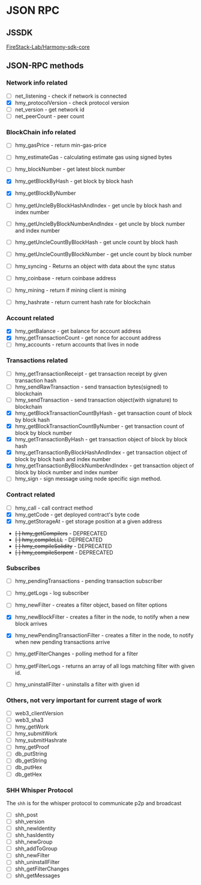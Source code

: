 # JSON RPC

## JSSDK
[FireStack-Lab/Harmony-sdk-core](https://github.com/FireStack-Lab/Harmony-sdk-core)

## JSON-RPC methods

### Network info related
* [ ] net_listening - check if network is connected
* [x] hmy_protocolVersion - check protocol version
* [ ] net_version - get network id
* [ ] net_peerCount - peer count

### BlockChain info related
* [ ] hmy_gasPrice - return min-gas-price
* [ ] hmy_estimateGas - calculating estimate gas using signed bytes
* [ ] hmy_blockNumber - get latest block number
* [x] hmy_getBlockByHash - get block by block hash
* [x] hmy_getBlockByNumber
* [ ] hmy_getUncleByBlockHashAndIndex - get uncle by block hash and index number
* [ ] hmy_getUncleByBlockNumberAndIndex - get uncle by block number and index number
* [ ] hmy_getUncleCountByBlockHash - get uncle count by block hash
* [ ] hmy_getUncleCountByBlockNumber - get uncle count by block number
* [ ] hmy_syncing - Returns an object with data about the sync status 
* [ ] hmy_coinbase - return coinbase address
* [ ] hmy_mining - return if mining client is mining
* [ ] hmy_hashrate - return current hash rate for blockchain


### Account related
* [x] hmy_getBalance - get balance for account address
* [x] hmy_getTransactionCount - get nonce for account address
* [ ] hmy_accounts - return accounts that lives in node

### Transactions related
* [ ] hmy_getTransactionReceipt - get transaction receipt by given transaction hash
* [ ] hmy_sendRawTransaction - send transaction bytes(signed) to blockchain
* [ ] hmy_sendTransaction - send transaction object(with signature) to blockchain
* [x] hmy_getBlockTransactionCountByHash - get transaction count of block by block hash
* [x] hmy_getBlockTransactionCountByNumber - get transaction count of block by block number
* [x] hmy_getTransactionByHash  - get transaction object of block by block hash
* [x] hmy_getTransactionByBlockHashAndIndex  - get transaction object of block by block hash and index number
* [x] hmy_getTransactionByBlockNumberAndIndex - get transaction object of block by block number and index number
* [ ] hmy_sign - sign message using node specific sign method.

### Contract related
* [ ] hmy_call - call contract method 
* [x] hmy_getCode - get deployed contract's byte code 
* [x] hmy_getStorageAt - get storage position at a given address
* ~~[ ] hmy_getCompilers~~ - DEPRECATED
* ~~[ ] hmy_compileLLL~~ - DEPRECATED
* ~~[ ] hmy_compileSolidity~~ - DEPRECATED
* ~~[ ] hmy_compileSerpent~~ - DEPRECATED

### Subscribes
* [ ] hmy_pendingTransactions - pending transaction subscriber
* [ ] hmy_getLogs - log subscriber
* [ ] hmy_newFilter -  creates a filter object, based on filter options
* [x] hmy_newBlockFilter - creates a filter in the node, to notify when a new block arrives
* [x] hmy_newPendingTransactionFilter - creates a filter in the node, to notify when new pending transactions arrive
* [ ] hmy_getFilterChanges - polling method for a filter
* [ ] hmy_getFilterLogs - returns an array of all logs matching filter with given id.
* [ ] hmy_uninstallFilter - uninstalls a filter with given id


### Others, not very important for current stage of work
* [ ] web3_clientVersion
* [ ] web3_sha3
* [ ] hmy_getWork
* [ ] hmy_submitWork
* [ ] hmy_submitHashrate
* [ ] hmy_getProof
* [ ] db_putString
* [ ] db_getString
* [ ] db_putHex
* [ ] db_getHex

### SHH Whisper Protocol
The ``shh`` is for the whisper protocol to communicate p2p and broadcast

* [ ] shh_post
* [ ] shh_version
* [ ] shh_newIdentity
* [ ] shh_hasIdentity
* [ ] shh_newGroup
* [ ] shh_addToGroup
* [ ] shh_newFilter
* [ ] shh_uninstallFilter
* [ ] shh_getFilterChanges
* [ ] shh_getMessages